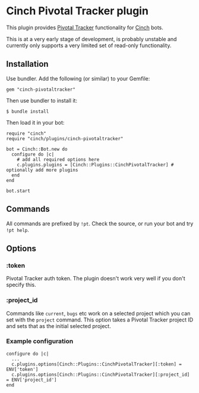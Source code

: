 # Cinch Pivotal Tracker plugin

This plugin provides [Pivotal Tracker](http://www.pivotaltracker.com) functionality for [Cinch](https://github.com/cinchrb/cinch) bots.

This is at a very early stage of development, is probably unstable and currently only supports a very limited set of read-only functionality.

## Installation

Use bundler. Add the following (or similar) to your Gemfile:

    gem "cinch-pivotaltracker"

Then use bundler to install it:

    $ bundle install

Then load it in your bot:

    require "cinch"
    require "cinch/plugins/cinch-pivotaltracker"

    bot = Cinch::Bot.new do
      configure do |c|
        # add all required options here
        c.plugins.plugins = [Cinch::Plugins::CinchPivotalTracker] # optionally add more plugins
      end
    end

    bot.start


## Commands

All commands are prefixed by `!pt`. Check the source, or run your bot and try `!pt help`.

## Options

### :token
Pivotal Tracker auth token. The plugin doesn't work very well if you don't specify this.

### :project_id
Commands like `current`, `bugs` etc work on a selected project which you can set with the `project` command. This option takes a Pivotal Tracker project ID and sets that as the initial selected project.

### Example configuration

    configure do |c|
      ...
      c.plugins.options[Cinch::Plugins::CinchPivotalTracker][:token] = ENV['token']
      c.plugins.options[Cinch::Plugins::CinchPivotalTracker][:project_id] = ENV['project_id']
    end
